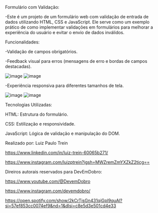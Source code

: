 Formulário com Validação:

-Este é um projeto de um formulário web com validação de entrada de dados utilizando HTML, CSS e JavaScript. Ele serve como um exemplo prático de como implementar validações em formulários para melhorar a experiência do usuário e evitar o envio de dados inválidos.

Funcionalidades:

-Validação de campos obrigatórios.

-Feedback visual para erros (mensagens de erro e bordas de campos destacadas).

![image](https://github.com/user-attachments/assets/2fd4082e-e43b-4628-b599-4034ead43d71)
![image](https://github.com/user-attachments/assets/55229fe9-c843-4012-90fa-c63e0234e41d)


-Experiência responsiva para diferentes tamanhos de tela.

![image](https://github.com/user-attachments/assets/cbffab27-1c52-4848-ac16-50cb06e33f52)
![image](https://github.com/user-attachments/assets/c32de513-7e6a-4e4a-aa1f-7bdf5e0f09ac)


Tecnologias Utilizadas:

HTML: Estrutura do formulário.

CSS: Estilização e responsividade.

JavaScript: Lógica de validação e manipulação do DOM.



Realizado por: Luiz Paulo Trein

https://www.linkedin.com/in/luiz-trein-60065b271/

https://www.instagram.com/luizptrein?igsh=MWZremZmYXZkZ2ticg==

Direiros autorais reservados para DevEmDobro:

https://www.youtube.com/@DevemDobro

https://www.instagram.com/devemdobro/

https://open.spotify.com/show/2kCrTjsGn431qiGpl9quAl?si=57ef853cc0074ef9&nd=1&dlsi=c8e5d3e501cd4e33
